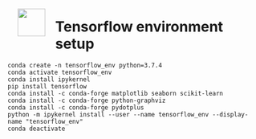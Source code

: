 <img src="http://imgur.com/1ZcRyrc.png" style="float: left; margin: 20px; height: 55px">

# Tensorflow environment setup

```
conda create -n tensorflow_env python=3.7.4
conda activate tensorflow_env
conda install ipykernel
pip install tensorflow
conda install -c conda-forge matplotlib seaborn scikit-learn
conda install -c conda-forge python-graphviz
conda install -c conda-forge pydotplus
python -m ipykernel install --user --name tensorflow_env --display-name "tensorflow_env"
conda deactivate
```
